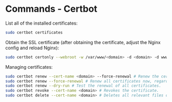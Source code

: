 # Commands - Certbot

List all of the installed certificates:

```bash
sudo certbot certificates
```

Obtain the SSL certificate (after obtaining the certificate, adjust the Nginx config and reload Nginx):

```bash
sudo certbot certonly --webroot -w /var/www/<domain> -d <domain> -d www.<domain> --email <email> -n --agree-tos
```

Managing certificates:

```bash
sudo certbot renew --cert-name <domain> --force-renewal # Renew the certificate now, regardless of whether it expires soon.
sudo certbot renew --force-renewal # Renew all certificates now, regardless of whether they expire soon.
sudo certbot renew --dry-run # Test the renewal of all certificates.
sudo certbot revoke --cert-name <domain> # Revokes the certificate.
sudo certbot delete --cert-name <domain> # Deletes all relevant files of a certificate.
```
